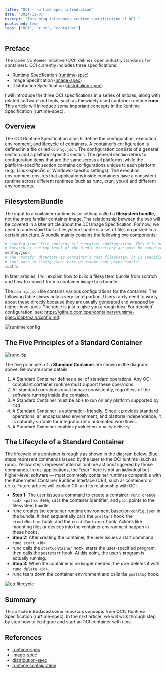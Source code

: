```yaml
---
title: "OCI - runtime spec introduction"
date: "2024-11-06"
excerpt: "This blog introduces runtime specification of OCI."
published: true
tags: ["OCI", "runc", "container"]
---
```



## Preface

The Open Container Initiative (OCI) defines open industry standards for containers.
OCI currently includes three specifications:

- Runtime Specification ([runtime-spec](https://github.com/opencontainers/runtime-spec/tree/main))
- Image Specification ([image-spec](https://github.com/opencontainers/image-spec))
- Distribution Specification ([distribution-spec](https://github.com/opencontainers/distribution-spec))

I will introduce the three OCI specifications in a series of articles, along with
related software and tools, such as the widely used container runtime **runc**.
This article will introduce some important concepts in the Runtime Specification (runtime-spec).

## Overview

The OCI Runtime Specification aims to define the configuration, execution environment,
and lifecycle of containers. A container’s configuration is defined in a file called
`config.json`. The configuration consists of a general section and a platform-specific
section. The general section refers to configuration items that are the same across
all platforms, while the platform-specific section contains configurations unique
to each platform (e.g., Linux-specific or Windows-specific settings). The execution
environment ensures that applications inside containers have a consistent runtime
across different runtimes (such as runc, crun, youki) and different environments.

## Filesystem Bundle

The input to a container runtime is something called a **filesystem bundle**, not
the more familiar container image. The relationship between the two will be covered
in a later article about the OCI Image Specification. For now, we need to understand
that a filesystem bundle is a set of files organized in a certain structure. A
bundle mainly contains the following two components:

```sh
# 'config.json' file contains all container configuration. This file must be
# located at the top level of the bundle directory and must be named config.json.
config.json
# The 'rootfs' directory is container’s root filesystem. It is specified by
# root.path in config.json. Here we assume root.path="rootfs".
rootfs
```

In later articles, I will explain how to build a filesystem bundle from scratch
and how to convert from a container image to a bundle.

The `config.json` file contains various configurations for the container. The
following table shows only a very small portion. Users rarely need to worry about
these directly because they are usually generated and wrapped by higher-level
tools. The table is just to give you a rough idea. For detailed configuration,
see: https://github.com/opencontainers/runtime-spec/blob/main/config.md.

![runtime config](/images/runc-cfg.png)

## The Five Principles of a Standard Container

![runc-5p](/images/runc-5p.png)

The five principles of a **Standard Container** are shown in the diagram above.
Below are some details:

1. A Standard Container defines a set of standard operations. Any OCI-compliant
container runtime must support these operations.
2. All standard operations must behave consistently, regardless of the software
running inside the container.
3. A Standard Container must be able to run on any platform supported by OCI.
4. A Standard Container is automation-friendly. Since it provides standard
operations, an encapsulated environment, and platform independence, it is
naturally suitable for integration into automated workflows.
5. A Standard Container enables production-quality delivery.

## The Lifecycle of a Standard Container

The lifecycle of a container is roughly as shown in the diagram below. Blue
steps represent commands issued by the user to the OCI runtime (such as runc).
Yellow steps represent internal runtime actions triggered by those commands.
In real applications, the “user” here is not an individual but higher-level
software — most commonly container runtimes compatible with the Kubernetes
Container Runtime Interface (CRI), such as containerd or cri-o. Future articles
will explain CRI and its relationship with OCI.

- **Step 1:** The user issues a command to create a container: `runc create <id> <path>`.
Here, `id` is the container identifier, and `path` points to the filesystem bundle.
- runc creates the container runtime environment based on `config.json` in the
bundle. It then sequentially calls the `prestart` hook, the `createRuntime` hook,
and the `createContainer` hook. Actions like mounting files or devices into the
container environment happen in these hooks.
- **Step 2:** After creating the container, the user issues a start command: `runc start <id>`.
- runc calls the `startContainer` hook, starts the user-specified program, then
calls the `poststart` hook. At this point, the user’s program is actually running.
- **Step 3:** When the container is no longer needed, the user deletes it with: `runc delete <id>`.
- runc tears down the container environment and calls the `poststop` hook.

![ctr lifecycle](/images/ctr-lifecycle.png)

## Summary

This article introduced some important concepts from OCI’s Runtime Specification
(runtime-spec). In the next article, we will walk through step by step how to
configure and start an OCI container with runc.

## References

- [runtime-spec](https://github.com/opencontainers/runtime-spec)
- [image-spec](https://github.com/opencontainers/image-spec)
- [distribution-spec](https://github.com/opencontainers/distribution-spec)
- [runtime configuration](https://github.com/opencontainers/runtime-spec/blob/main/config.md)
